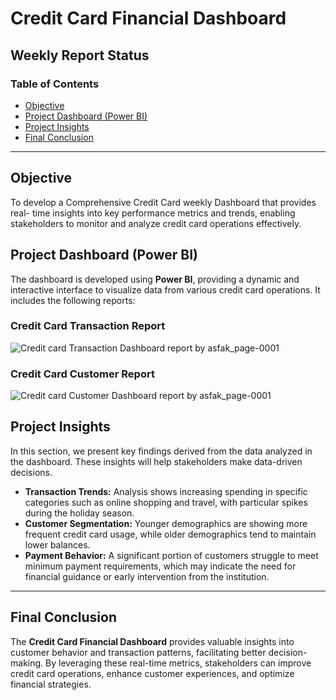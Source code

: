 # Credit Card Financial Dashboard

## Weekly Report Status

### Table of Contents
- [Objective](#objective)
- [Project Dashboard (Power BI)](#project-dashboard-power-bi)
- [Project Insights](#project-insights)
- [Final Conclusion](#final-conclusion)

---

## Objective

To develop a Comprehensive Credit Card weekly Dashboard that provides real- time insights into key performance metrics and trends, enabling stakeholders to monitor and analyze credit card operations effectively.

## Project Dashboard (Power BI)

The dashboard is developed using **Power BI**, providing a dynamic and interactive interface to visualize data from various credit card operations. It includes the following reports:

### Credit Card Transaction Report
![Credit card Transaction Dashboard report by asfak_page-0001](https://github.com/user-attachments/assets/dab185e7-0c81-4952-80d1-523765b17a3e)
### Credit Card Customer Report
![Credit card Customer Dashboard report by asfak_page-0001](https://github.com/user-attachments/assets/cee7611d-19fe-4143-9586-e99356bdb077)


## Project Insights

In this section, we present key findings derived from the data analyzed in the dashboard. These insights will help stakeholders make data-driven decisions.

- **Transaction Trends:** Analysis shows increasing spending in specific categories such as online shopping and travel, with particular spikes during the holiday season.
- **Customer Segmentation:** Younger demographics are showing more frequent credit card usage, while older demographics tend to maintain lower balances.
- **Payment Behavior:** A significant portion of customers struggle to meet minimum payment requirements, which may indicate the need for financial guidance or early intervention from the institution.

---

## Final Conclusion

The **Credit Card Financial Dashboard** provides valuable insights into customer behavior and transaction patterns, facilitating better decision-making. By leveraging these real-time metrics, stakeholders can improve credit card operations, enhance customer experiences, and optimize financial strategies.

